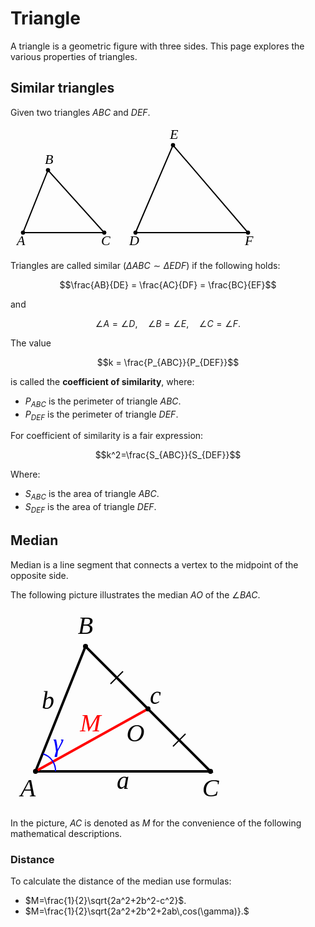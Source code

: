 # Triangle

A triangle is a geometric figure with three sides. This page explores the various properties of triangles.

## Similar triangles

Given two triangles $ABC$ and $DEF$.

<svg
width="500" height="200"
style="font-family: 'LatinModern'" font-style="italic"
fill="black" stroke="black"
xmlns="http://www.w3.org/2000/svg">
  <g fill="none" stroke-width="2">
    <polygon points="20,170 60,70 150,170" />
    <polygon points="200,170 260,30 380,170" />
    </g>
    <g font-size="22" stroke="none">
    <text x="10" y="190" >A</text>
    <text x="55" y="60" >B</text>
    <text x="145" y="190" >C</text>
    <text x="190" y="190" >D</text>
    <text x="255" y="20" >E</text>
    <text x="375" y="190" >F</text>
    </g>
    <circle cx="20" cy="170" r="3" />
    <circle cx="60" cy="70" r="3" />
    <circle cx="150" cy="170" r="3" />
    <circle cx="200" cy="170" r="3" />
    <circle cx="260" cy="30" r="3" />
    <circle cx="380" cy="170" r="3" />
</svg>

Triangles are called similar ($\Delta ABC \sim \Delta EDF$) if the following holds:

$$\frac{AB}{DE} = \frac{AC}{DF} = \frac{BC}{EF}$$

and

$$\angle A = \angle D, \quad \angle B = \angle E, \quad \angle C = \angle F.$$

The value

$$k = \frac{P_{ABC}}{P_{DEF}}$$

is called the **coefficient of similarity**, where:

- $P_{ABC}$ is the perimeter of triangle $ABC$.
- $P_{DEF}$ is the perimeter of triangle $DEF$.

For coefficient of similarity is a fair expression:

$$k^2=\frac{S_{ABC}}{S_{DEF}}$$

Where:

- $S_{ABC}$ is the area of triangle $ABC$.
- $S_{DEF}$ is the area of triangle $DEF$.

## Median

Median is a line segment that connects a vertex to the midpoint of the opposite side.

The following picture illustrates the median $AO$ of the $\angle BAC$.

<svg
  width="360" height="320"
  viewBox="-5 -15 90 80"
  fill="black" font-size="10"
  style="font-family: 'LatinModern'" font-style="italic"
  text-anchor="middle"
  xmlns="http://www.w3.org/2000/svg">
    <polygon
      points="5,50 25,0 75,50"
      fill="none"
      stroke="black"
      stroke-width="1"
    />
    <line x1="5" y1="50" x2="50" y2="25" stroke-width="1" stroke="red"/>
    <g stroke-width="0.5" stroke="black">
      <line x1="60" y1="40" x2="65" y2="35"/>
      <line x1="35"  y1="15" x2="40" y2="10"/>
    </g>
    <circle cx="5" cy="50" r="1"/>
    <circle cx="25" cy="0" r="1"/>
    <circle cx="75" cy="50" r="1"/>
    <circle cx="50" cy="25" r="1"/>
    <text x="2" y="60">A</text>
    <text x="25" y="-5">B</text>
    <text x="75" y="60">C</text>
    <text x="45" y="38">O</text>
    <text x="27" y="34" fill="red">M</text>
    <g fill="black">
      <text x="40" y="57">a</text>
      <text x="10" y="25">b</text>
      <text x="53" y="23">c</text>
    </g>
    <path d="M 8 43 A 7,7 0,0 1 13,50" fill="none" stroke-width="0.5" stroke="blue"/>
    <text x="14" y="42" fill="blue">γ</text>
</svg>

In the picture, $AC$ is denoted as $M$ for the convenience of the following mathematical descriptions. 

### Distance

To calculate the distance of the median use formulas:

- $M=\frac{1}{2}\sqrt{2a^2+2b^2-c^2}$.
- $M=\frac{1}{2}\sqrt{2a^2+2b^2+2ab\,cos(\gamma)}.$
